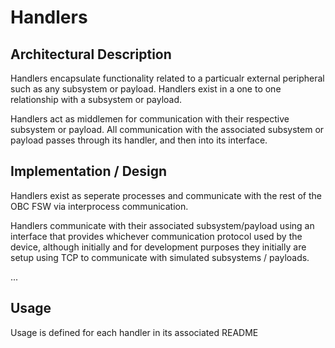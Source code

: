 # Handlers

## Architectural Description

Handlers encapsulate functionality related to a particualr external peripheral such as any subsystem or payload. Handlers exist in a one to one relationship with a subsystem or payload.

Handlers act as middlemen for communication with their respective subsystem or payload. All communication with the associated subsystem or payload passes through its handler, and then into its interface.

## Implementation / Design

Handlers exist as seperate processes and communicate with the rest of the OBC FSW via interprocess communication.

Handlers communicate with their associated subsystem/payload using an interface that provides whichever communication protocol used by the device, although initially and for development purposes they initially are setup using TCP to communicate with simulated subsystems / payloads.

...

## Usage

Usage is defined for each handler in its associated README
